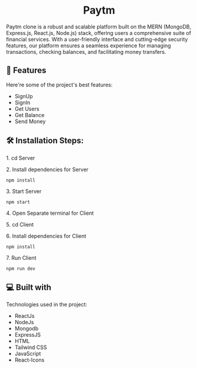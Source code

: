 <h1 align="center" id="title">Paytm</h1>

<p id="description">Paytm clone is a robust and scalable platform built on the MERN (MongoDB, Express.js, React.js, Node.js) stack, offering users a comprehensive suite of financial services. With a user-friendly interface and cutting-edge security features, our platform ensures a seamless experience for managing transactions, checking balances, and facilitating money transfers.</p>

  
  
<h2>🧐 Features</h2>

Here're some of the project's best features:

*   SignUp
*   SignIn
*   Get Users
*   Get Balance 
*   Send Money

<h2>🛠️ Installation Steps:</h2>

<p>1. cd Server</p>

<p>2. Install dependencies for Server</p>

```
npm install
```

<p>3. Start Server</p>

```
npm start
```

<p>4. Open Separate terminal for Client</p>

<p>5. cd Client</p>

<p>6. Install dependencies for Client</p>

```
npm install
```

<p>7. Run Client</p>

```
npm run dev
```

  
  
<h2>💻 Built with</h2>

Technologies used in the project:

*   ReactJs
*   NodeJs
*   Mongodb
*   ExpressJS
*   HTML
*   Tailwind CSS
*   JavaScript
*   React-Icons

